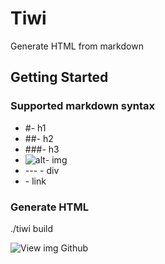 
# Tiwi

Generate HTML from markdown

## Getting Started

### Supported markdown syntax

- #- h1
- ##- h2 
- ###- h3
- ![alt](src)- img
- --- - div
- []() - link


### Generate HTML

./tiwi build


![View img Github](https://github.com/EdwinWalela/tiwi)
	